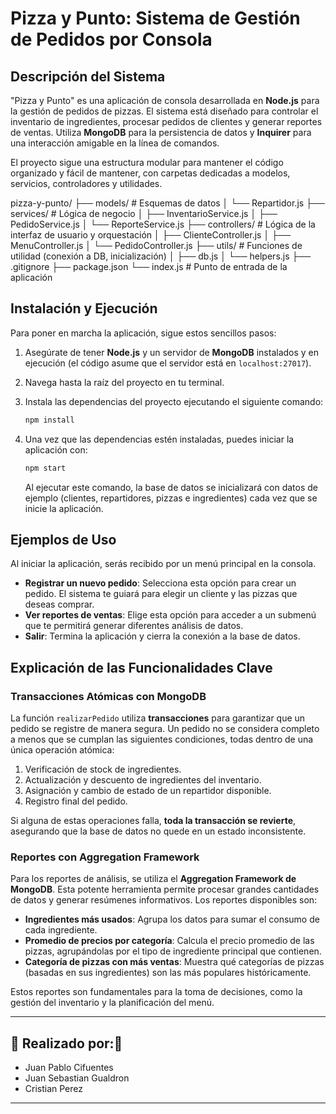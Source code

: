 # Pizza y Punto: Sistema de Gestión de Pedidos por Consola

## Descripción del Sistema
"Pizza y Punto" es una aplicación de consola desarrollada en **Node.js** para la gestión de pedidos de pizzas. El sistema está diseñado para controlar el inventario de ingredientes, procesar pedidos de clientes y generar reportes de ventas. Utiliza **MongoDB** para la persistencia de datos y **Inquirer** para una interacción amigable en la línea de comandos.

El proyecto sigue una estructura modular para mantener el código organizado y fácil de mantener, con carpetas dedicadas a modelos, servicios, controladores y utilidades.

pizza-y-punto/
├── models/             # Esquemas de datos 
│   └── Repartidor.js
├── services/           # Lógica de negocio
│   ├── InventarioService.js
│   ├── PedidoService.js
│   └── ReporteService.js
├── controllers/        # Lógica de la interfaz de usuario y orquestación
│   ├── ClienteController.js
│   ├── MenuController.js
│   └── PedidoController.js
├── utils/              # Funciones de utilidad (conexión a DB, inicialización)
│   ├── db.js
│   └── helpers.js
├── .gitignore
├── package.json
└── index.js            # Punto de entrada de la aplicación

## Instalación y Ejecución

Para poner en marcha la aplicación, sigue estos sencillos pasos:

1.  Asegúrate de tener **Node.js** y un servidor de **MongoDB** instalados y en ejecución (el código asume que el servidor está en `localhost:27017`).
2.  Navega hasta la raíz del proyecto en tu terminal.
3.  Instala las dependencias del proyecto ejecutando el siguiente comando:

    ```bash
    npm install
    ```

4.  Una vez que las dependencias estén instaladas, puedes iniciar la aplicación con:

    ```bash
    npm start
    ```

    Al ejecutar este comando, la base de datos se inicializará con datos de ejemplo (clientes, repartidores, pizzas e ingredientes) cada vez que se inicie la aplicación.

## Ejemplos de Uso

Al iniciar la aplicación, serás recibido por un menú principal en la consola.

* **Registrar un nuevo pedido**: Selecciona esta opción para crear un pedido. El sistema te guiará para elegir un cliente y las pizzas que deseas comprar.
* **Ver reportes de ventas**: Elige esta opción para acceder a un submenú que te permitirá generar diferentes análisis de datos.
* **Salir**: Termina la aplicación y cierra la conexión a la base de datos.

## Explicación de las Funcionalidades Clave

### Transacciones Atómicas con MongoDB
La función `realizarPedido` utiliza **transacciones** para garantizar que un pedido se registre de manera segura. Un pedido no se considera completo a menos que se cumplan las siguientes condiciones, todas dentro de una única operación atómica:

1.  Verificación de stock de ingredientes.
2.  Actualización y descuento de ingredientes del inventario.
3.  Asignación y cambio de estado de un repartidor disponible.
4.  Registro final del pedido.

Si alguna de estas operaciones falla, **toda la transacción se revierte**, asegurando que la base de datos no quede en un estado inconsistente.

### Reportes con Aggregation Framework
Para los reportes de análisis, se utiliza el **Aggregation Framework de MongoDB**. Esta potente herramienta permite procesar grandes cantidades de datos y generar resúmenes informativos. Los reportes disponibles son:

* **Ingredientes más usados**: Agrupa los datos para sumar el consumo de cada ingrediente.
* **Promedio de precios por categoría**: Calcula el precio promedio de las pizzas, agrupándolas por el tipo de ingrediente principal que contienen.
* **Categoría de pizzas con más ventas**: Muestra qué categorías de pizzas (basadas en sus ingredientes) son las más populares históricamente.

Estos reportes son fundamentales para la toma de decisiones, como la gestión del inventario y la planificación del menú.

---

## 🤝 Realizado por:🤝

* Juan Pablo Cifuentes 
* Juan Sebastian Gualdron
* Cristian Perez

---
